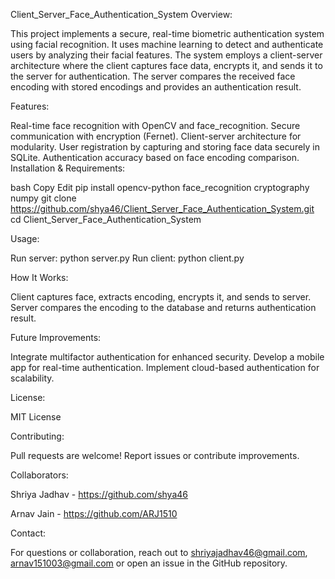 Client_Server_Face_Authentication_System
Overview:

This project implements a secure, real-time biometric authentication system using facial recognition. It uses machine learning to detect and authenticate users by analyzing their facial features. The system employs a client-server architecture where the client captures face data, encrypts it, and sends it to the server for authentication. The server compares the received face encoding with stored encodings and provides an authentication result.

Features:

Real-time face recognition with OpenCV and face_recognition.
Secure communication with encryption (Fernet).
Client-server architecture for modularity.
User registration by capturing and storing face data securely in SQLite.
Authentication accuracy based on face encoding comparison.
Installation & Requirements:

bash Copy Edit pip install opencv-python face_recognition cryptography numpy git clone https://github.com/shya46/Client_Server_Face_Authentication_System.git cd Client_Server_Face_Authentication_System

Usage:

Run server: python server.py Run client: python client.py

How It Works:

Client captures face, extracts encoding, encrypts it, and sends to server. Server compares the encoding to the database and returns authentication result.

Future Improvements:

Integrate multifactor authentication for enhanced security. Develop a mobile app for real-time authentication. Implement cloud-based authentication for scalability.

License:

MIT License

Contributing:

Pull requests are welcome! Report issues or contribute improvements.

Collaborators:

Shriya Jadhav - https://github.com/shya46

Arnav Jain - https://github.com/ARJ1510

Contact:

For questions or collaboration, reach out to shriyajadhav46@gmail.com, arnav151003@gmail.com or open an issue in the GitHub repository.

